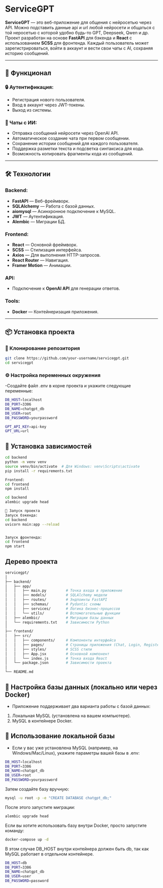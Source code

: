 # ServiceGPT

**ServiceGPT** — это веб-приложение для общения с нейросетью через API.
Можно подставить данные api и url любой нейросети и общаться с той неросетью с которой удобно будь-то GPT, Deepseek, Qwen и др.
Проект разработан на основе **FastAPI** для бэкенда и **React** с использованием **SCSS** для фронтенда. Каждый пользователь может зарегистрироваться, войти в аккаунт и вести свои чаты с AI, сохраняя историю сообщений.

---

## 🚀 Функционал

### 🔒 Аутентификация:
- Регистрация нового пользователя.
- Вход в аккаунт через JWT-токены.
- Выход из системы.

### 💬 Чаты с ИИ:
- Отправка сообщений нейросети через OpenAI API.
- Автоматическое создание чата при первом сообщении.
- Сохранение истории сообщений для каждого пользователя.
- Поддержка разметки текста и подсветка синтаксиса для кода.
- Возможность копировать фрагменты кода из сообщений.

---

## 🛠️ Технологии

### Backend:
- **FastAPI** — Веб-фреймворк.
- **SQLAlchemy** — Работа с базой данных.
- **aiomysql** — Асинхронное подключение к MySQL.
- **JWT** — Аутентификация.
- **Alembic** — Миграции БД.

### Frontend:
- **React** — Основной фреймворк.
- **SCSS** — Стилизация интерфейса.
- **Axios** — Для выполнения HTTP-запросов.
- **React Router** — Навигация.
- **Framer Motion** — Анимации.

### API:
- Подключение к **OpenAI API** для генерации ответов.

### Tools:
- **Docker** — Контейнеризация приложения.
---

## 📦 Установка проекта

### 🔗 Клонирование репозитория
```bash
git clone https://github.com/your-username/servicegpt.git
cd servicegpt
```

### ⚙️ Настройка переменных окружения
-Создайте файл .env в корне проекта и укажите следующие переменные:

```bash
DB_HOST=localhost
DB_PORT=3306
DB_NAME=chatgpt_db
DB_USER=root
DB_PASSWORD=yourpassword

GPT_API_KEY=api-key
GPT_URL=url
```
## 📌 Установка зависимостей
```bash
cd backend
python -m venv venv
source venv/bin/activate  # Для Windows: venv\Scripts\activate
pip install -r requirements.txt

Frontend:
cd frontend
npm install

cd backend
alembic upgrade head

🏃 Запуск проекта
Запуск бэкенда:
cd backend
uvicorn main:app --reload


Запуск фронтенда:
cd frontend
npm start
```

## Дерево проекта
```bash
servicegpt/
│
├── backend/
│   ├── app/
│   │   ├── main.py         # Точка входа в приложение
│   │   ├── models/         # SQLAlchemy модели
│   │   ├── routes/         # Эндпоинты FastAPI
│   │   ├── schemas/        # Pydantic схемы
│   │   ├── services/       # Логика бизнес-процессов
│   │   └── utils/          # Вспомогательные функции
│   ├── alembic/            # Миграции базы данных
│   └── requirements.txt    # Зависимости Python
│
├── frontend/
│   ├── src/
│   │   ├── components/     # Компоненты интерфейса
│   │   ├── pages/          # Страницы приложения (Chat, Login, Register)
│   │   ├── styles/         # SCSS стили
│   │   ├── App.jsx         # Основной компонент
│   │   └── index.js        # Точка входа React
│   └── package.json        # Зависимости проекта
│
└── README.md
```

## 🔌 Настройка базы данных (локально или через Docker)
- Приложение поддерживает два варианта работы с базой данных:

1. Локальная MySQL (установлена на вашем компьютере).
2. MySQL в контейнере Docker.
## 🔹 Использование локальной базы
- Если у вас уже установлена MySQL (например, на Windows/Mac/Linux), укажите параметры вашей базы в .env:
```bash
DB_HOST=localhost
DB_PORT=3306
DB_NAME=chatgpt_db
DB_USER=root
DB_PASSWORD=yourpassword
```

Затем создайте базу вручную:
```bash
mysql -u root -p -e "CREATE DATABASE chatgpt_db;"
```
После этого запустите миграции:
```bash
alembic upgrade head
```

Если вы хотите использовать базу внутри Docker, просто запустите команду:
```bash
docker-compose up -d
```

В этом случае DB_HOST внутри контейнера должен быть db, так как MySQL работает в отдельном контейнере.
```bash
DB_HOST=db
DB_PORT=3306
DB_NAME=chatgpt_db
DB_USER=user
DB_PASSWORD=password
```